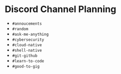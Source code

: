 # Discord Channel Planning

* `#annoucements`
* `#random`
* `#ask-me-anything`
* `#cybersecurity`
* `#cloud-native`
* `#shell-native`
* `#git-github`
* `#learn-to-code`
* `#good-to-gig`

